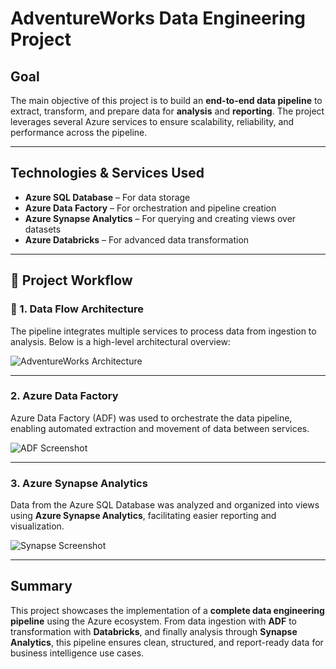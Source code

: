 # AdventureWorks Data Engineering Project

## Goal

The main objective of this project is to build an **end-to-end data pipeline** to extract, transform, and prepare data for **analysis** and **reporting**. The project leverages several Azure services to ensure scalability, reliability, and performance across the pipeline.

---

## Technologies & Services Used

- **Azure SQL Database** – For data storage  
- **Azure Data Factory** – For orchestration and pipeline creation  
- **Azure Synapse Analytics** – For querying and creating views over datasets  
- **Azure Databricks** – For advanced data transformation  

---

## 🔄 Project Workflow

### 🔹 1. Data Flow Architecture

The pipeline integrates multiple services to process data from ingestion to analysis. Below is a high-level architectural overview:

![AdventureWorks Architecture](https://github.com/user-attachments/assets/594bf0d2-524d-433a-a7f2-8fdcdbc3aff4)

---

### 2. Azure Data Factory

Azure Data Factory (ADF) was used to orchestrate the data pipeline, enabling automated extraction and movement of data between services.

![ADF Screenshot](https://github.com/user-attachments/assets/c862b7f4-458a-44ae-83e9-47755e6b5bd6)

---

### 3. Azure Synapse Analytics

Data from the Azure SQL Database was analyzed and organized into views using **Azure Synapse Analytics**, facilitating easier reporting and visualization.

![Synapse Screenshot](https://github.com/user-attachments/assets/a8505ea8-a998-402d-bd4e-e2c21fe7abaf)

---

## Summary

This project showcases the implementation of a **complete data engineering pipeline** using the Azure ecosystem. From data ingestion with **ADF** to transformation with **Databricks**, and finally analysis through **Synapse Analytics**, this pipeline ensures clean, structured, and report-ready data for business intelligence use cases.
